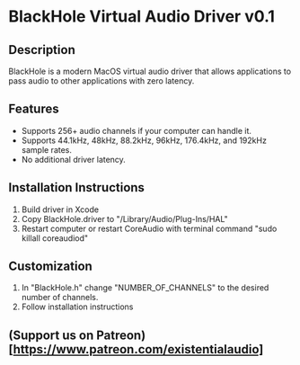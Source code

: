 # BlackHole Virtual Audio Driver v0.1

## Description
BlackHole is a modern MacOS virtual audio driver that allows applications to pass audio to other applications with zero latency.

## Features
- Supports 256+ audio channels if your computer can handle it.
- Supports 44.1kHz, 48kHz, 88.2kHz, 96kHz, 176.4kHz, and 192kHz sample rates.
- No additional driver latency. 

## Installation Instructions
1. Build driver in Xcode
2. Copy BlackHole.driver to "/Library⁩/Audio⁩/Plug-Ins⁩/HAL"
3. Restart computer or restart CoreAudio with terminal command "sudo killall coreaudiod"

## Customization
1. In "BlackHole.h" change "NUMBER_OF_CHANNELS" to the desired number of channels.
2. Follow installation instructions

## (Support us on Patreon)[https://www.patreon.com/existentialaudio]
